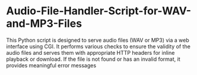 # Audio-File-Handler-Script-for-WAV-and-MP3-Files
This Python script is designed to serve audio files (WAV or MP3) via a web interface using CGI. It performs various checks to ensure the validity of the audio files and serves them with appropriate HTTP headers for inline playback or download. If the file is not found or has an invalid format, it provides meaningful error messages
